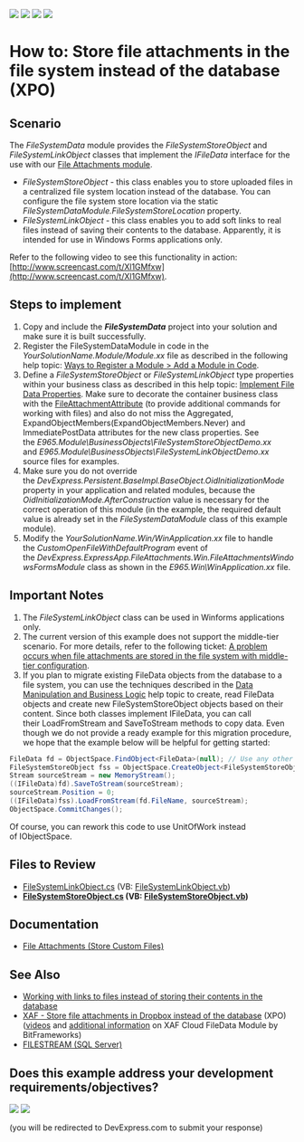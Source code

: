 <!-- default badges list -->
![](https://img.shields.io/endpoint?url=https://codecentral.devexpress.com/api/v1/VersionRange/128593930/21.2.4%2B)
[![](https://img.shields.io/badge/Open_in_DevExpress_Support_Center-FF7200?style=flat-square&logo=DevExpress&logoColor=white)](https://supportcenter.devexpress.com/ticket/details/E965)
[![](https://img.shields.io/badge/📖_How_to_use_DevExpress_Examples-e9f6fc?style=flat-square)](https://docs.devexpress.com/GeneralInformation/403183)
[![](https://img.shields.io/badge/💬_Leave_Feedback-feecdd?style=flat-square)](#does-this-example-address-your-development-requirementsobjectives)
<!-- default badges end -->

# How to: Store file attachments in the file system instead of the database (XPO)  

## Scenario  

The *FileSystemData* module provides the *FileSystemStoreObject* and *FileSystemLinkObject* classes that implement the *IFileData* interface for the use with our [File Attachments module](https://docs.devexpress.com/eXpressAppFramework/112781/document-management/file-attachments-module).  
* *FileSystemStoreObject* - this class enables you to store uploaded files in a centralized file system location instead of the database. You can configure the file system store location via the static *FileSystemDataModule.FileSystemStoreLocation* property.  
* *FileSystemLinkObject* - this class enables you to add soft links to real files instead of saving their contents to the database. Apparently, it is intended for use in Windows Forms applications only.  

Refer to the following video to see this functionality in action: [http://www.screencast.com/t/Xl1GMfxw](http://www.screencast.com/t/Xl1GMfxw).

## Steps to implement  

1. Copy and include the ***FileSystemData*** project into your solution and make sure it is built successfully.  
2. Register the FileSystemDataModule in code in the *YourSolutionName.Module/Module.xx* file as described in the following help topic: [Ways to Register a Module > Add a Module in Code](https://docs.devexpress.com/eXpressAppFramework/118047/application-shell-and-base-infrasctructure/application-solution-components/ways-to-register-a-module#code).  
3. Define a *FileSystemStoreObject* or *FileSystemLinkObject* type properties within your business class as described in this help topic: [Implement File Data Properties](https://docs.devexpress.com/eXpressAppFramework/112658/business-model-design-orm/business-model-design-with-xpo/implement-file-data-properties). Make sure to decorate the container business class with the [FileAttachmentAttribute](https://docs.devexpress.com/eXpressAppFramework/DevExpress.Persistent.Base.FileAttachmentAttribute) (to provide additional commands for working with files) and also do not miss the Aggregated, ExpandObjectMembers(ExpandObjectMembers.Never) and ImmediatePostData attributes for the new class properties. See the *E965.Module\BusinessObjects\FileSystemStoreObjectDemo.xx* and *E965.Module\BusinessObjects\FileSystemLinkObjectDemo.xx*  source files for examples.  
4. Make sure you do not override the *DevExpress.Persistent.BaseImpl.BaseObject.OidInitializationMode* property in your application and related modules, because the *OidInitializationMode.AfterConstruction* value is necessary for the correct operation of this module (in the example, the required default value is already set in the *FileSystemDataModule* class of this example module).  
5. Modify the *YourSolutionName.Win/WinApplication.xx* file to handle the *CustomOpenFileWithDefaultProgram* event of the *DevExpress.ExpressApp.FileAttachments.Win.FileAttachmentsWindowsFormsModule* class as shown in the *E965.Win\WinApplication.xx* file.  

## Important Notes 

1. The *FileSystemLinkObject* class can be used in Winforms applications only.  
2. The current version of this example does not support the middle-tier scenario. For more details, refer to the following ticket: [A problem occurs when file attachments are stored in the file system with middle-tier configuration](https://supportcenter.devexpress.com/ticket/details/q476039).  
3. If you plan to migrate existing FileData objects from the database to a file system, you can use the techniques described in the [Data Manipulation and Business Logic](https://docs.devexpress.com/eXpressAppFramework/113708/data-manipulation-and-business-logic) help topic to create, read FileData objects and create new FileSystemStoreObject objects based on their content. Since both classes implement IFileData, you can call their LoadFromStream and SaveToStream methods to copy data. Even though we do not provide a ready example for this migration procedure, we hope that the example below will be helpful for getting started:  

```cs
FileData fd = ObjectSpace.FindObject<FileData>(null); // Use any other IObjectSpace APIs to query required data.
FileSystemStoreObject fss = ObjectSpace.CreateObject<FileSystemStoreObject>();
Stream sourceStream = new MemoryStream();
((IFileData)fd).SaveToStream(sourceStream);
sourceStream.Position = 0;
((IFileData)fss).LoadFromStream(fd.FileName, sourceStream);
ObjectSpace.CommitChanges();
```

Of course, you can rework this code to use UnitOfWork instead of IObjectSpace.  

## Files to Review  

* [FileSystemLinkObject.cs](./CS/FileSystemData/BusinessObjects/FileSystemLinkObject.cs) (VB: [FileSystemLinkObject.vb](./VB/FileSystemData/BusinessObjects/FileSystemLinkObject.vb))
* **[FileSystemStoreObject.cs](./CS/FileSystemData/BusinessObjects/FileSystemStoreObject.cs) (VB: [FileSystemStoreObject.vb](./VB/FileSystemData/BusinessObjects/FileSystemStoreObject.vb))**

## Documentation

- [File Attachments (Store Custom Files)](https://docs.devexpress.com/eXpressAppFramework/112781/document-management/file-attachments-module)  


## See Also  

- [Working with links to files instead of storing their contents in the database](https://dennisgaravsky.blogspot.com/2012/10/working-with-links-to-files-instead-of.html)  
- [XAF - Store file attachments in Dropbox instead of the database](https://github.com/egarim/FileDataDropBox) (XPO) ([videos](https://www.youtube.com/watch?v=lVfUeDj9T7U) and [additional information](https://www.bitframeworks.com/devexpress-xaf-cloud-filedata-module/) on XAF Cloud FileData Module by BitFrameworks)  
- [FILESTREAM (SQL Server)](https://docs.microsoft.com/en-us/sql/relational-databases/blob/filestream-sql-server?view=sql-server-ver15)  
<!-- feedback -->
## Does this example address your development requirements/objectives?

[<img src="https://www.devexpress.com/support/examples/i/yes-button.svg"/>](https://www.devexpress.com/support/examples/survey.xml?utm_source=github&utm_campaign=XAF_how-to-store-file-attachments-in-the-file-system-instead-of-the-database&~~~was_helpful=yes) [<img src="https://www.devexpress.com/support/examples/i/no-button.svg"/>](https://www.devexpress.com/support/examples/survey.xml?utm_source=github&utm_campaign=XAF_how-to-store-file-attachments-in-the-file-system-instead-of-the-database&~~~was_helpful=no)

(you will be redirected to DevExpress.com to submit your response)
<!-- feedback end -->
